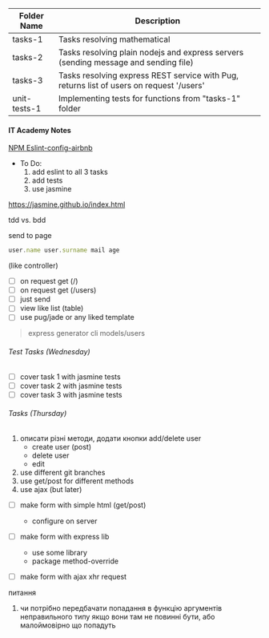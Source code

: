 Folder Name | Description
------------ | -------------
tasks-1 | Tasks resolving mathematical
tasks-2 | Tasks resolving plain nodejs and express servers (sending message and sending file)
tasks-3 | Tasks resolving express REST service with Pug, returns list of users on request '/users' 
unit-tests-1 | Implementing tests for functions from "tasks-1" folder 

#### IT Academy Notes

[NPM Eslint-config-airbnb](https://www.npmjs.com/package/eslint-config-airbnb)

* To Do:
  1. add eslint to all 3 tasks 
  1. add tests
  1. use jasmine

https://jasmine.github.io/index.html

tdd vs. bdd 

send to page
```javascript
user.name user.surname mail age
```

(like controller)
- [ ] on request get (/)
- [ ] on request get (/users)
- [ ] just send
- [ ] view like list (table)
- [ ] use pug/jade or any liked template

> express generator cli
> models/users

###### Test Tasks (Wednesday)
- [ ] cover task 1 with jasmine tests
- [ ] cover task 2 with jasmine tests
- [ ] cover task 3 with jasmine tests

###### Tasks (Thursday)
1. описати різні методи, додати кнопки add/delete user
    - create user (post)
    - delete user
    - edit
1. use different git branches
1. use get/post for different methods
1. use ajax (but later)

- [ ] make form with simple html (get/post)
    * configure on server
- [ ] make form with express lib
    * use some library
    * package method-override
- [ ] make form with ajax xhr request 





питання
1. чи потрібно передбачати попадання в функцію аргументів неправильного типу якщо вони там не повинні бути, або малоймовірно що попадуть